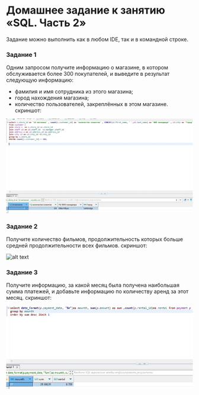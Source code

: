 # Домашнее задание к занятию «SQL. Часть 2»


Задание можно выполнить как в любом IDE, так и в командной строке.

### Задание 1

Одним запросом получите информацию о магазине, в котором обслуживается более 300 покупателей, и выведите в результат следующую информацию: 
- фамилия и имя сотрудника из этого магазина;
- город нахождения магазина;
- количество пользователей, закреплённых в этом магазине.
  скриншот:

![alt text](https://github.com/Anudora41/sys-bdsql-homeworks/blob/main/12.04_1.png)

### Задание 2

Получите количество фильмов, продолжительность которых больше средней продолжительности всех фильмов.
  скриншот:

![alt text](https://github.com/Anudora41/sys-bdsql-homeworks/blob/main/12.04_2.png)

### Задание 3

Получите информацию, за какой месяц была получена наибольшая сумма платежей, и добавьте информацию по количеству аренд за этот месяц.
  скриншот:

![alt text](https://github.com/Anudora41/sys-bdsql-homeworks/blob/main/12.04_3.png)
